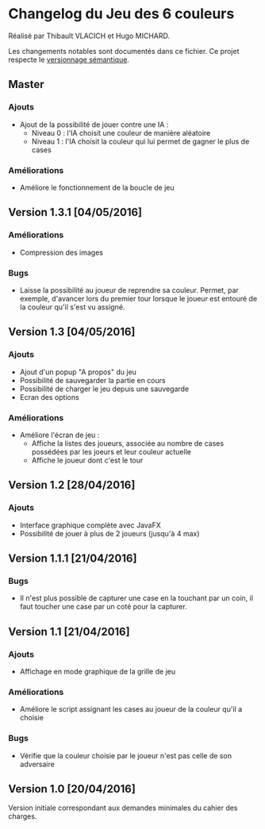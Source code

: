 # Changelog du Jeu des 6 couleurs

Réalisé par Thibault VLACICH et Hugo MICHARD.

Les changements notables sont documentés dans ce fichier. Ce projet respecte le [versionnage sémantique](http://semver.org/).

## Master

### Ajouts
- Ajout de la possibilité de jouer contre une IA :
	- Niveau 0 : l'IA choisit une couleur de manière aléatoire
	- Niveau 1 : l'IA choisit la couleur qui lui permet de gagner le plus de cases

### Améliorations
- Améliore le fonctionnement de la boucle de jeu

## Version 1.3.1 [04/05/2016]

### Améliorations
- Compression des images

### Bugs
- Laisse la possibilité au joueur de reprendre sa couleur. Permet, par exemple, d'avancer lors du premier tour lorsque le joueur est entouré de la couleur qu'il s'est vu assigné.

## Version 1.3 [04/05/2016]

### Ajouts
- Ajout d'un popup "A propos" du jeu
- Possibilité de sauvegarder la partie en cours
- Possibilité de charger le jeu depuis une sauvegarde
- Ecran des options

### Améliorations
- Améliore l'écran de jeu :
	- Affiche la listes des joueurs, associée au nombre de cases possédées par les joeurs et leur couleur actuelle
	- Affiche le joueur dont c'est le tour

## Version 1.2 [28/04/2016]

### Ajouts
- Interface graphique complète avec JavaFX
- Possibilité de jouer à plus de 2 joueurs (jusqu'à 4 max)

## Version 1.1.1 [21/04/2016]

### Bugs
- Il n'est plus possible de capturer une case en la touchant par un coin, il faut toucher une case par un coté pour la capturer.

## Version 1.1 [21/04/2016]

### Ajouts
- Affichage en mode graphique de la grille de jeu

### Améliorations
- Améliore le script assignant les cases au joueur de la couleur qu'il a choisie

### Bugs
- Vérifie que la couleur choisie par le joueur n'est pas celle de son adversaire

## Version 1.0 [20/04/2016]
Version initiale correspondant aux demandes minimales du cahier des charges.
